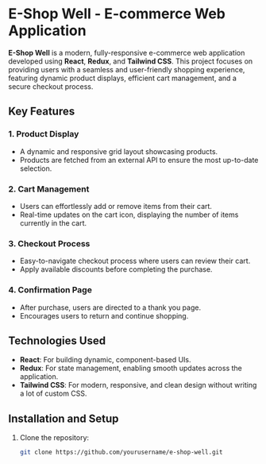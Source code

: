 # E-Shop Well - E-commerce Web Application

**E-Shop Well** is a modern, fully-responsive e-commerce web application developed using **React**, **Redux**, and **Tailwind CSS**. This project focuses on providing users with a seamless and user-friendly shopping experience, featuring dynamic product displays, efficient cart management, and a secure checkout process.

## Key Features

### 1. Product Display
- A dynamic and responsive grid layout showcasing products.
- Products are fetched from an external API to ensure the most up-to-date selection.
  
### 2. Cart Management
- Users can effortlessly add or remove items from their cart.
- Real-time updates on the cart icon, displaying the number of items currently in the cart.

### 3. Checkout Process
- Easy-to-navigate checkout process where users can review their cart.
- Apply available discounts before completing the purchase.

### 4. Confirmation Page
- After purchase, users are directed to a thank you page.
- Encourages users to return and continue shopping.

## Technologies Used
- **React**: For building dynamic, component-based UIs.
- **Redux**: For state management, enabling smooth updates across the application.
- **Tailwind CSS**: For modern, responsive, and clean design without writing a lot of custom CSS.

## Installation and Setup
1. Clone the repository:
   ```bash
   git clone https://github.com/yourusername/e-shop-well.git
